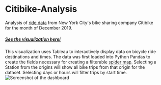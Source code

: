 # Citibike-Analysis
Analysis of [ride data](https://www.citibikenyc.com/system-data "Data source") from New York City's bike sharing company Citibike for the month of December 2019.
 ##### [See the visualization here!](https://public.tableau.com/profile/barry.tikalsky#!/vizhome/Citibikeanalysis_15832739780490/CitibikeDashboard "Tableau Profile")
This visualization uses Tableau to interactively display data on bicycle ride destinations and times. The data was first loaded into Python Pandas to create the fields necessary for creating a filterable [spider map](https://help.tableau.com/current/pro/desktop/en-us/maps_howto_origin_destination.htm "More info on Spider Maps in Tableau"). 
Selecting a Station from the origins will show all bike trips from that origin for the dataset. Selecting days or hours will filter trips by start time.
![Screenshot of the dashboard](Citibike_Screenshot.png)
